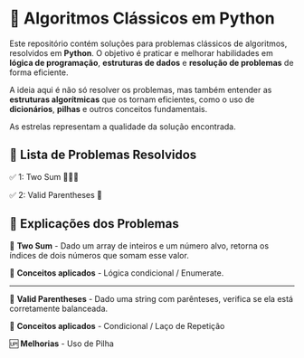 # 🧠 Algoritmos Clássicos em Python 

Este repositório contém soluções para problemas clássicos de algoritmos, resolvidos em **Python**. O objetivo é praticar e melhorar habilidades em **lógica de programação**, **estruturas de dados** e **resolução de problemas** de forma eficiente.

A ideia aqui é não só resolver os problemas, mas também entender as **estruturas algorítmicas** que os tornam eficientes, como o uso de **dicionários**, **pilhas** e outros conceitos fundamentais.

As estrelas representam a qualidade da solução encontrada.

## 🚀 Lista de Problemas Resolvidos
✅ 1: Two Sum  🌟🌟🌟

✅ 2: Valid Parentheses 🌟

## 📘 Explicações dos Problemas

🔹  **Two Sum** - Dado um array de inteiros e um número alvo, retorna os índices de dois números que somam esse valor.

📌  **Conceitos aplicados** - Lógica condicional / Enumerate.

---------------------------------------------------------------------------------------------------------------------------

🔹 **Valid Parentheses** - Dado uma string com parênteses, verifica se ela está corretamente balanceada.

📌 **Conceitos aplicados** - Condicional / Laço de Repetição


🆙 **Melhorias** - Uso de Pilha
